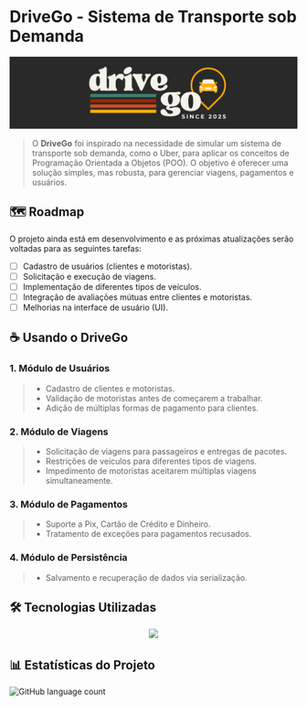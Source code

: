 # DriveGo - Sistema de Transporte sob Demanda

<img src="./img/logo.png" alt="logo">

> O **DriveGo** foi inspirado na necessidade de simular um sistema de transporte sob demanda, como o Uber, para aplicar os conceitos de Programação Orientada a Objetos (POO). O objetivo é oferecer uma solução simples, mas robusta, para gerenciar viagens, pagamentos e usuários.

## 🗺️ Roadmap
O projeto ainda está em desenvolvimento e as próximas atualizações serão voltadas para as seguintes tarefas:

- [ ] Cadastro de usuários (clientes e motoristas).
- [ ] Solicitação e execução de viagens.
- [ ] Implementação de diferentes tipos de veículos.
- [ ] Integração de avaliações mútuas entre clientes e motoristas.
- [ ] Melhorias na interface de usuário (UI).

## ☕ Usando o DriveGo

### 1. Módulo de Usuários
>- Cadastro de clientes e motoristas.
>- Validação de motoristas antes de começarem a trabalhar.
>- Adição de múltiplas formas de pagamento para clientes.

### 2. Módulo de Viagens
>- Solicitação de viagens para passageiros e entregas de pacotes.
>- Restrições de veículos para diferentes tipos de viagens.
>- Impedimento de motoristas aceitarem múltiplas viagens simultaneamente.

### 3. Módulo de Pagamentos
>- Suporte a Pix, Cartão de Crédito e Dinheiro.
>- Tratamento de exceções para pagamentos recusados.

### 4. Módulo de Persistência
>- Salvamento e recuperação de dados via serialização.

## 🛠️ Tecnologias Utilizadas

<p align="center">
  <a href="https://skillicons.dev">
    <img src="https://skillicons.dev/icons?i=java,eclipse,git,github,vscode,idea,maven" />
  </a>
</p>

## 📊 Estatísticas do Projeto

![GitHub language count](https://img.shields.io/github/languages/count/alinesors/POO-Project-DriveGo?style=for-the-badge)
